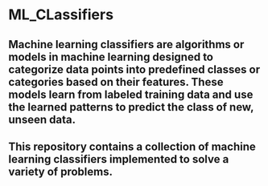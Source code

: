 # ML_CLassifiers

## Machine learning classifiers are algorithms or models in machine learning designed to categorize data points into predefined classes or categories based on their features. These models learn from labeled training data and use the learned patterns to predict the class of new, unseen data.

## This repository contains a collection of machine learning classifiers implemented to solve a variety of problems.
